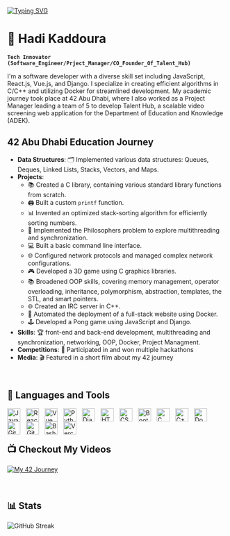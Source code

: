

[![Typing SVG](https://readme-typing-svg.demolab.com?font=arial&weight=500&size=16&duration=2500&pause=500&color=E07155&width=435&lines=Hello+%F0%9F%99%8B%E2%80%8D%E2%99%82%EF%B8%8F;I'm+Hadi;Software+Engineer...;and+Project+Manager.;If+you+like+my+portfolio%2C;Drop+a+follow+and+leave+a+star.;Have+a+good+day!+%F0%9F%91%8B)](https://git.io/typing-svg)


 # 💁  Hadi Kaddoura

**`Tech Innovator (Software_Engineer/Prject_Manager/CO_Founder_Of_Talent_Hub)`**

I'm a software developer with a diverse skill set including JavaScript, React.js, Vue.js, and Django. I specialize in creating efficient algorithms in C/C++ and utilizing Docker for streamlined development. My academic journey took place at 42 Abu Dhabi, where I also worked as a Project Manager leading a team of 5 to develop Talent Hub, a scalable video screening web application for the Department of Education and Knowledge (ADEK).

## 42 Abu Dhabi Education Journey

- **Data Structures**: 🗂️ Implemented various data structures: Queues, Deques, Linked Lists, Stacks, Vectors, and Maps.
- **Projects**:
  - 📚 Created a C library, containing various standard library functions from scratch.
  - 🖨️ Built a custom `printf` function.
  - 📊 Invented an optimized stack-sorting algorithm for efficiently sorting numbers.
  - 🍝 Implemented the Philosophers problem to explore multithreading and synchronization.
  - 💻 Built a basic command line interface.
  - 🌐 Configured network protocols and managed complex network configurations.
  - 🎮 Developed a 3D game using C graphics libraries.
  - 📚 Broadened OOP skills, covering memory management, operator overloading, inheritance, polymorphism, abstraction, templates, the STL, and smart pointers.
  - 🌐 Created an IRC server in C++.
  - 🚀 Automated the deployment of a full-stack website using Docker.
  - 🕹️ Developed a Pong game using JavaScript and Django.
- **Skills**: 🏆 front-end and back-end development, multithreading and synchronization, networking, OOP, Docker, Project Managment. 
- **Competitions**: 🏅 Participated in and won multiple hackathons
- **Media**: 🎬 Featured in a short film about my 42 journey 

<br>

## 🧰 Languages and Tools

<img align="left" alt="JavaScript" width="30px" style="padding-right:10px;" src="https://cdn.jsdelivr.net/gh/devicons/devicon/icons/javascript/javascript-plain.svg" />

<img align="left" alt="React" width="30px" style="padding-right:10px;" src="https://cdn.jsdelivr.net/gh/devicons/devicon/icons/react/react-original.svg" />

<img align="left" alt="Vue" width="30px" style="padding-right:10px;" src="https://cdn.jsdelivr.net/gh/devicons/devicon@latest/icons/vuejs/vuejs-original.svg" />

<img align="left" alt="Python" width="30px" style="padding-right:10px;" src="https://cdn.jsdelivr.net/gh/devicons/devicon/icons/python/python-plain.svg" />

<img align="left" alt="Django" width="30px" style="padding-right:10px;" src="https://cdn.jsdelivr.net/gh/devicons/devicon@latest/icons/django/django-plain.svg" />

<img align="left" alt="HTML" width="30px" style="padding-right:10px;" src="https://cdn.jsdelivr.net/gh/devicons/devicon/icons/html5/html5-plain.svg" />

<img align="left" alt="CSS" width="30px" style="padding-right:10px;" src="https://cdn.jsdelivr.net/gh/devicons/devicon/icons/css3/css3-plain.svg" />

<img align="left" alt="Bootstrap" width="30px" style="padding-right:10px;" src="https://cdn.jsdelivr.net/gh/devicons/devicon@latest/icons/bootstrap/bootstrap-original.svg" />

<img align="left" alt="C language" width="30px" style="padding-right:10px;" src="https://cdn.jsdelivr.net/gh/devicons/devicon@latest/icons/c/c-original.svg" />

<img align="left" alt="C++" width="30px" style="padding-right:10px;" src="https://cdn.jsdelivr.net/gh/devicons/devicon/icons/cplusplus/cplusplus-line.svg" />

<img align="left" alt="Docker" width="30px" style="padding-right:10px;" src="https://cdn.jsdelivr.net/gh/devicons/devicon@latest/icons/docker/docker-original.svg"/>

<img align="left" alt="GitHub" width="30px" style="padding-right:10px;" src="https://cdn.jsdelivr.net/gh/devicons/devicon/icons/github/github-original.svg" />

<img align="left" alt="Git" width="30px" style="padding-right:10px;" src="https://cdn.jsdelivr.net/gh/devicons/devicon/icons/git/git-original.svg" />

<img align="left" alt="Bash" width="30px" style="padding-right:10px;" src="https://cdn.jsdelivr.net/gh/devicons/devicon/icons/bash/bash-original.svg" />

<img align="left" alt="Vercel" width="30px" style="padding-right:10px;" src="https://cdn.jsdelivr.net/gh/devicons/devicon@latest/icons/vercel/vercel-original.svg" />

<br>


<br>
<br>

## 📺 Checkout My Videos

<!-- BEGIN YOUTUBE-CARDS -->
[![My 42 Journey](https://ytcards.demolab.com/?id=NgThftI--EA&title=My+42+Journey&lang=en&timestamp=1726251279&background_color=%230d1117&title_color=%23ffffff&stats_color=%23dedede&max_title_lines=1&width=250&border_radius=5&duration=108 "My 42 Journey")](https://www.youtube.com/watch?v=NgThftI--EA)
<!-- END YOUTUBE-CARDS -->

<br>

## 📊 Stats
![GitHub Streak](https://streak-stats.demolab.com?user=hadi14250&theme=gruvbox&border_radius=4.5)

<br>
